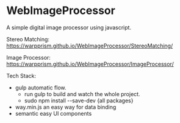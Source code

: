 # WebImageProcessor
A simple digital image processor using javascript.


Stereo Matching:
<https://warpprism.github.io/WebImageProcessor/StereoMatching/>


Image Processor:
<https://warpprism.github.io/WebImageProcessor/ImageProcessor/>

Tech Stack:
- gulp automatic flow. 
	- run gulp to build and watch the whole project.
	- sudo npm install --save-dev {all packages}
- way.min.js an easy way for data binding
- semantic easy UI components
